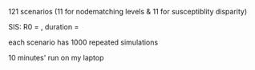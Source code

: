 121 scenarios (11 for nodematching levels & 11 for susceptiblity disparity)

SIS: R0 = , duration =

each scenario has 1000 repeated simulations

10 minutes' run on my laptop
